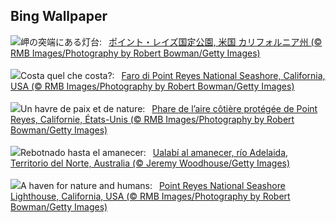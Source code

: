 ## Bing Wallpaper
![](https://www.bing.com/th?id=OHR.PointReyes_JA-JP3284759959_UHD.jpg&w=1000)岬の突端にある灯台:&nbsp;&ensp;[ポイント・レイズ国定公園, 米国 カリフォルニア州 (© RMB Images/Photography by Robert Bowman/Getty Images)](https://www.bing.com/th?id=OHR.PointReyes_JA-JP3284759959_UHD.jpg)
<br><br/>
![](https://www.bing.com/th?id=OHR.PointReyes_IT-IT5474541020_UHD.jpg&w=1000)Costa quel che costa?:&nbsp;&ensp;[Faro di Point Reyes National Seashore, California, USA (© RMB Images/Photography by Robert Bowman/Getty Images)](https://www.bing.com/th?id=OHR.PointReyes_IT-IT5474541020_UHD.jpg)
<br><br/>
![](https://www.bing.com/th?id=OHR.PointReyes_FR-FR0377202822_UHD.jpg&w=1000)Un havre de paix et de nature:&nbsp;&ensp;[Phare de l’aire côtière protégée de Point Reyes, Californie, États-Unis (© RMB Images/Photography by Robert Bowman/Getty Images)](https://www.bing.com/th?id=OHR.PointReyes_FR-FR0377202822_UHD.jpg)
<br><br/>
![](https://www.bing.com/th?id=OHR.SunriseWallabies_ES-ES9650921909_UHD.jpg&w=1000)Rebotnado hasta el amanecer:&nbsp;&ensp;[Ualabí al amanecer, río Adelaida, Territorio del Norte, Australia (© Jeremy Woodhouse/Getty Images)](https://www.bing.com/th?id=OHR.SunriseWallabies_ES-ES9650921909_UHD.jpg)
<br><br/>
![](https://www.bing.com/th?id=OHR.PointReyes_EN-GB4421603745_UHD.jpg&w=1000)A haven for nature and humans:&nbsp;&ensp;[Point Reyes National Seashore Lighthouse, California, USA (©  RMB Images/Photography by Robert Bowman/Getty Images)](https://www.bing.com/th?id=OHR.PointReyes_EN-GB4421603745_UHD.jpg)
<br><br/>
